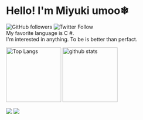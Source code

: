 <!--### Hi there 👋-->
# Hello! I'm Miyuki umoo❄


![GitHub followers](https://img.shields.io/github/followers/miyukic?style=for-the-badge)
![Twitter Follow](https://img.shields.io/twitter/follow/miyukic?style=for-the-badge) <br>
My favorite language is C #.<br>
I'm interested in anything.
To be is better than perfact.
<p align="left"> 
  <img alt="Top Langs" height="150px" src="https://github-readme-stats.vercel.app/api/top-langs/?username=miyukic&layout=compact&show_icons=true&theme=onedark" />
  <img alt="github stats" height="150px" src="https://github-readme-stats.vercel.app/api?username=miyukic&theme=onedark&show_icons=ture" />
</p>
<a href="https://twitter.com/Miyukiumoo">
  <img src="https://img.shields.io/static/v1?label=&message=twitter&color=1DA1F2&style=for-the-badge&logo=twitter&logoColor=white"></a>
<a href="https://www.youtube.com/channel/UCnHC4vCULFtRm3f22hEu5ag/featured">
  <img src="https://img.shields.io/badge/YouTube-%20-red.svg?&style=for-the-badge&logo=youtube&logoColor=white"></a>
  <!-- <p><img src="https://img.shields.io/badge/-Linux-6C6694.svg?logo=linux&style=flat"></p>
  <p><img src="https://img.shields.io/badge/-Windows-0078D6.svg?logo=windows&style=flat"></p> -->

<!--
**miyukic/miyukic** is a ✨ _special_ ✨ repository because its `README.md` (this file) appears on your GitHub profile.

Here are some ideas to get you started:

- 🔭 I’m currently working on ...
- 🌱 I’m currently learning ...
- 👯 I’m looking to collaborate on ...
- 🤔 I’m looking for help with ...
- 💬 Ask me about ...
- 📫 How to reach me: ...
- 😄 Pronouns: ...
- ⚡ Fun fact: ...
-->
